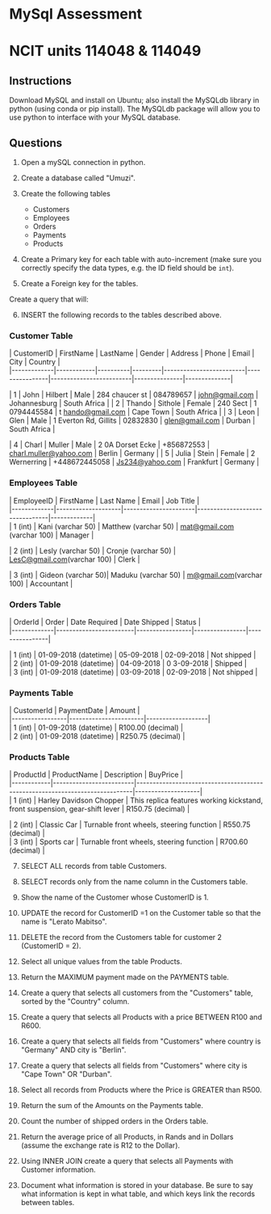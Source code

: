 # MySql Assessment
# NCIT units 114048 & 114049

## Instructions
Download MySQL and install on Ubuntu; also install the MySQLdb library in python (using conda or pip install).
The MySQLdb package will allow you to use python to interface with your MySQL database.


## Questions

1. Open a mySQL connection in python.
2. Create a database called "Umuzi".

3. Create the following tables
    - Customers
    - Employees
    - Orders
    - Payments
    - Products

4. Create a Primary key for each table with auto-increment (make sure you correctly specify the data types, e.g. the ID field should be `int`).
5. Create a Foreign key for the tables.

Create a query that will:

6. INSERT the following records to the tables described above.

### Customer Table

| CustomerID  | FirstName  |LastName  | Gender  |Address                  | Phone          | Email                   | City          | Country      |  
|-------------|------------|----------|---------|-------------------------|----------------|-------------------------|---------------|--------------|
| 1           | John       | Hilbert  |Male     | 284 chaucer st          | 084789657      | john@gmail.com          | Johannesburg  | South Africa |
| 2            | Thando     | Sithole  | Female  | 240 Sect                | 10794445584    | thando@gmail.com        | Cape Town     | South Africa |
|3            | Leon       | Glen     | Male    | 1 Everton Rd, Gillits   | 02832830       | glen@gmail.com          | Durban        | South Africa |
| 4            | Charl      | Muller   | Male    | 20A Dorset Ecke         | +856872553     |charl.muller@yahoo.com   | Berlin        | Germany      |
| 5            | Julia      | Stein    | Female  | 2 Wernerring            | +448672445058  | Js234@yahoo.com         | Frankfurt     | Germany      |


### Employees Table

| EmployeeID  | FirstName          | Last Name            | Email                          | Job Title   |  
|-------------|--------------------|----------------------|--------------------------------|-------------|  
| 1 (int)     | Kani (varchar 50)  | Matthew (varchar 50) | mat@gmail.com (varchar 100)    | Manager     |  
| 2 (int)     | Lesly (varchar 50) |Cronje (varchar 50)   | LesC@gmail.com(varchar 100)    | Clerk       |  
| 3 (int)     |Gideon (varchar 50)| Maduku (varchar 50)   | m@gmail.com(varchar 100)       | Accountant  |  

### Orders Table

| OrderId     | Order                  | DateRequired    | DateShipped    |Status         |  
|-------------|------------------------|-----------------|----------------|----------------|  
| 1 (int)     | 01-09-2018 (datetime)  | 05-09-2018      | 02-09-2018     | Not shipped    |  
| 2 (int)     | 01-09-2018 (datetime)  | 04-09-2018      | 03-09-2018     | Shipped        |  
| 3 (int)     | 01-09-2018 (datetime)  | 03-09-2018      | 02-09-2018     | Not shipped    |  

### Payments Table

| CustomerId      | PaymentDate           | Amount            |    
|-----------------|-----------------------|-------------------|  
| 1 (int)         | 01-09-2018 (datetime) | R100.00 (decimal) |  
| 2 (int)         | 01-09-2018 (datetime) | R250.75 (decimal) |  

### Products Table

| ProductId  | ProductName             | Description                                                                 | BuyPrice           |  
|------------|-------------------------|-----------------------------------------------------------------------------|--------------------|  
| 1 (int)    | Harley Davidson Chopper | This replica features working kickstand, front suspension, gear-shift lever | R150.75 (decimal)  |  
| 2 (int)    | Classic Car             | Turnable front wheels, steering function                                    | R550.75 (decimal)  |  
| 3 (int)    | Sports car              | Turnable front wheels, steering function                                    | R700.60 (decimal)  |     


7. SELECT ALL records from table Customers.

8. SELECT records only from the name column in the Customers table.

9. Show the name of the Customer whose CustomerID is 1.

10. UPDATE the record for CustomerID =1  on the Customer table so that the name is "Lerato Mabitso".

11. DELETE the record from the Customers table for customer 2 (CustomerID = 2).

12. Select all unique values from the table Products.

13. Return the MAXIMUM payment made on the PAYMENTS table.

14. Create a query that selects all customers from the "Customers" table, sorted by the "Country" column.

15. Create a query that selects all Products with a price BETWEEN R100 and R600.

16. Create a query that selects all fields from "Customers" where country is "Germany" AND city is "Berlin".

17. Create a query that selects all fields from "Customers" where city is "Cape Town" OR "Durban".

18. Select all records from Products where the Price is GREATER than R500.

19. Return the sum of the Amounts on the Payments table.

20. Count the number of shipped orders in the Orders table.

21. Return the average price of all Products, in Rands and in Dollars (assume the exchange rate is R12 to the Dollar).

22. Using INNER JOIN create a query that selects all Payments with Customer information.

23. Document what information is stored in your database. Be sure to say what information is kept in what table, and which keys link the records between tables.
